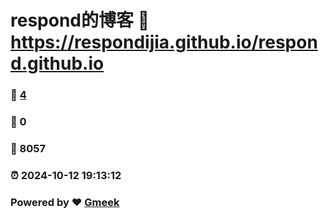 # respond的博客 :link: https://respondijia.github.io/respond.github.io 
### :page_facing_up: [4](https://respondijia.github.io/respond.github.io/tag.html) 
### :speech_balloon: 0 
### :hibiscus: 8057 
### :alarm_clock: 2024-10-12 19:13:12 
### Powered by :heart: [Gmeek](https://github.com/Meekdai/Gmeek)
